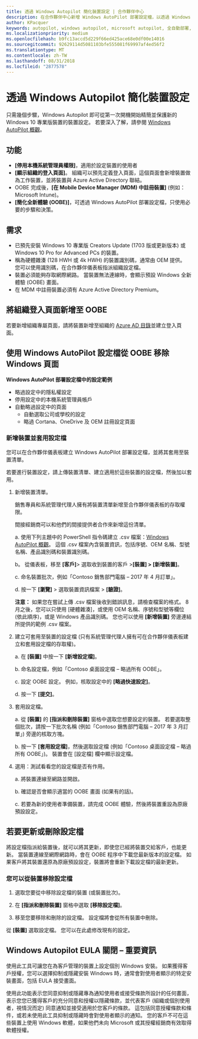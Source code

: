 ```yaml
---
title: 透過 Windows Autopilot 簡化裝置設定 | 合作夥伴中心
description: 在合作夥伴中心新增 Windows AutoPilot 部署設定檔，以透過 Windows Autopilot 簡化裝置設定
author: KPacquer
keywords: autopilot, windows autopilot, microsoft autopilot, 全自動部署, oobe, 登入畫面
ms.localizationpriority: medium
ms.openlocfilehash: b9fc13accd5d229f66ed425ace68e0df00e14016
ms.sourcegitcommit: 92629114d5081103bfe555081f69997af4ed56f2
ms.translationtype: MT
ms.contentlocale: zh-TW
ms.lasthandoff: 08/31/2018
ms.locfileid: "2877578"
---
```

# <a name="simplify-device-setup-with-windows-autopilot"></a>透過 Windows Autopilot 簡化裝置設定 

只需幾個步驟，Windows Autopilot 即可從第一次開機開始精簡並保護新的 Windows 10 專業版裝置的裝置設定。 若要深入了解，請參閱 [Windows AutoPilot 概觀](https://docs.microsoft.com/windows/deployment/windows-10-auto-pilot)。

## <a name="features"></a>功能

*  **\[停用本機系統管理員權限\]**，適用於設定裝置的使用者
*  **\[顯示組織的登入頁面\]**。 組織可以預先定義登入頁面，這個頁面會新增裝置做為工作裝置，並將裝置與 Azure Active Directory 聯結。
*  OOBE 完成後，**\[在 Mobile Device Manager (MDM) 中註冊裝置\]** (例如：Microsoft Intune)。
*  **\[簡化全新體驗 (OOBE)\]**，可透過 Windows AutoPilot 部署設定檔，只使用必要的步驟和決策。 

## <a name="requirements"></a>需求

*  已預先安裝 Windows 10 專業版 Creators Update (1703 版或更新版本) 或 Windows 10 Pro for Advanced PCs 的裝置。
*  稱為硬體雜湊 (128 HWH 或 4k HWH) 的裝置識別碼，通常由 OEM 提供。 您可以使用識別碼，在合作夥伴儀表板指派組織設定檔。 
*  裝置必須能夠存取網際網路。 當裝置無法連線時，會顯示預設 Windows 全新體驗 (OOBE) 畫面。
*  在 MDM 中註冊裝置必須有 Azure Active Directory Premium。

## <a name="add-organization-login-pages-to-oobe"></a>將組織登入頁面新增至 OOBE

若要新增組織專屬頁面，請將裝置新增至組織的 [Azure AD 目錄](https://go.microsoft.com/fwlink/?linkid=848958)並建立登入頁面。


## <a name="remove-windows-pages-from-oobe-with-a-windows-autopilot-deployment-profile"></a>使用 Windows AutoPilot 設定檔從 OOBE 移除 Windows 頁面

**Windows AutoPilot 部署設定檔中的設定範例**
*  略過設定中的隱私權設定
*  停用設定中的本機系統管理員帳戶
*  自動略過設定中的頁面
   *  自動選取公司或學校的設定
   *  略過 Cortana、OneDrive 及 OEM 註冊設定頁面

### <a name="add-devices-and-apply-a-profile"></a>新增裝置並套用設定檔

您可以在合作夥伴儀表板建立 Windows AutoPilot 部署設定檔，並將其套用至裝置清單。

若要進行裝置設定，請上傳裝置清單、建立適用於這些裝置的設定檔，然後加以套用。

1.  新增裝置清單。

    銷售專員和系統管理代理人擁有將裝置清單新增至合作夥伴儀表板的存取權限。
    
    間接經銷商可以和他們的間接提供者合作來新增這份清單。

    a.  使用下列主題中的 PowerShell 指令碼建立 .csv 檔案：[Windows AutoPilot 概觀](https://docs.microsoft.com/windows/deployment/windows-10-auto-pilot)。 這個 .csv 檔案內含裝置資訊，包括序號、OEM 名稱、型號名稱、產品識別碼和裝置識別碼。 

    b。  從儀表板，移至 **\[客戶\]**> 選取收到裝置的客戶 >**\[裝置\] > \[新增裝置\]**。

    c.  命名裝置批次，例如「Contoso 銷售部門電腦 – 2017 年 4 月訂單」。 

    d.  按一下 **\[瀏覽\]** > 選取裝置資訊檔案 > **\[驗證\]**。

    **注意：** 如果您在嘗試上傳 .csv 檔案後收到錯誤訊息，請檢查檔案的格式。 8 月之後，您可以只使用 [硬體雜湊]，或使用 OEM 名稱、序號和型號等欄位 (依此順序)，或是 Windows 產品識別碼。 您也可以使用 **\[新增裝置\]** 旁邊連結所提供的範例 .csv 檔案。

2.  建立可套用至裝置的設定檔 (只有系統管理代理人擁有可在合作夥伴儀表板建立和套用設定檔的存取權)。

    a.  在 **\[裝置\]** 中按一下 **\[新增設定檔\]**。

    b.  命名設定檔，例如「Contoso 桌面設定檔 – 略過所有 OOBE」。

    c.  設定 OOBE 設定。 例如，核取設定中的 **\[略過快速設定\]**。

    d.  按一下 **\[提交\]**。

3.  套用設定檔。

    a.  從 **\[裝置\]** 的 **\[指派和刪除裝置\]** 窗格中選取您想要設定的裝置。 若要選取整個批次，請按一下批次名稱 (例如「Contoso 銷售部門電腦 – 2017 年 3 月訂單」) 旁邊的核取方塊。

    b.  按一下 **\[套用設定檔\]**，然後選取設定檔 (例如「Contoso 桌面設定檔 – 略過所有 OOBE」)。 裝置會在 [設定檔] 欄中顯示設定檔。

4.  選用：測試看看您的設定檔是否有作用。

    a.  將裝置連線至網路並開啟。

    b.  確認是否會顯示適當的 OOBE 畫面 (如果有的話)。

    c.  若要為新的使用者準備裝置，請完成 OOBE 體驗，然後將裝置重設為原廠預設設定。


## <a name="to-update-or-delete-a-profile"></a>若要更新或刪除設定檔 

將設定檔指派給裝置後，就可以將其更新，即使您已經將裝置交給客戶，也能更新。 當裝置連線至網際網路時，會在 OOBE 程序中下載您最新版本的設定檔。 如果客戶將其裝置還原為原廠預設設定，裝置將會重新下載設定檔的最新更新。 

### <a name="you-can-remove-a-profile-from-a-device"></a>您可以從裝置移除設定檔
1. 選取您要從中移除設定檔的裝置 (或裝置批次)。 

2. 在 **\[指派和刪除裝置\]** 窗格中選取 **\[移除設定檔\]**。

3. 移至您要移除和刪除的設定檔。 設定檔將會從所有裝置中刪除。

從 **\[裝置\]** 選取設定檔。 您可以在此處修改現有的設定。

## <a name="windows-autopilot-eula-dismissal--important-information"></a>Windows Autopilot EULA 關閉 – 重要資訊

使用此工具可讓您在為客戶管理的裝置上設定個別 Windows 安裝。 如果獲得客戶授權，您可以選擇抑制或隱藏安裝 Windows 時，通常會對使用者顯示的特定安裝畫面，包括 EULA 接受畫面。 

使用此功能表示您同意抑制或隱藏專為通知使用者或接受條款所設計的任何畫面，表示您您已獲得客戶的充分同意和授權以隱藏條款，並代表客戶 (組織或個別使用者，視情況而定) 同意通知並接受適用於您客戶的條款。 這包括同意授權條款和條件，或若未使用此工具抑制或隱藏時會對使用者顯示的通知。 您的客戶不可在這些裝置上使用 Windows 軟體，如果他們未向 Microsoft 或其授權經銷商有效取得軟體授權。


